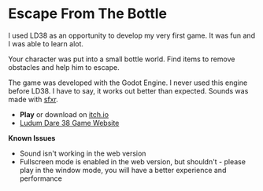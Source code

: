 # Escape From The Bottle

I used LD38 as an opportunity to develop my very first game. It was fun and I was able to learn alot.

Your character was put into a small bottle world. Find items to remove obstacles and help him to escape.

The game was developed with the Godot Engine. I never used this engine before LD38. I have to say, it works out better than expected. Sounds was made with [sfxr](http://www.drpetter.se/project_sfxr.html).

* __Play__ or download on [itch.io](https://twaldigas.itch.io/escape-from-the-bottle)
* [Ludum Dare 38 Game Website](https://ldjam.com/events/ludum-dare/38/escape-from-the-bottle)

**Known Issues**

* Sound isn't working in the web version
* Fullscreen mode is enabled in the web version, but shouldn't - please play in the window mode, you will have a better experience and performance